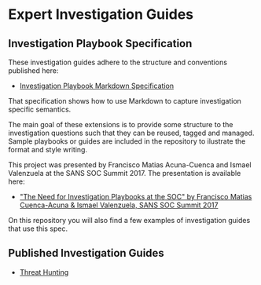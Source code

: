 # Expert Investigation Guides

## Investigation Playbook Specification

These investigation guides adhere to the structure and conventions published here:

 *	[Investigation Playbook Markdown Specification](https://github.com/Foundstone/InvestigationPlaybookSpec) 

That specification shows how to use Markdown to capture investigation specific semantics.

The main goal of these extensions is to provide some structure to the investigation questions such that they can be reused, tagged and managed. Sample playbooks or guides are included in the repository to ilustrate the format and style writing.

This project was presented by Francisco Matias Acuna-Cuenca and Ismael Valenzuela at the SANS SOC Summit 2017. The presentation is available here:

 *	["The Need for Investigation Playbooks at the SOC" by Francisco Matias Cuenca-Acuna & Ismael Valenzuela, SANS SOC Summit 2017](https://www.sans.org/summit-archives/file/summit-archive-1496695240.pdf) 

On this repository you will also find a few examples of investigation guides that use this spec.

## Published Investigation Guides

 *	[Threat Hunting](../ThreatHunting/README.md)
